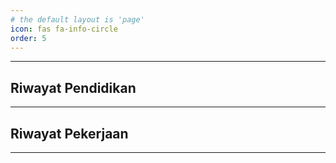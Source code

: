 ```yaml
---
# the default layout is 'page'
icon: fas fa-info-circle
order: 5
---
```

<hr>
 
## Riwayat Pendidikan
<hr>

## Riwayat Pekerjaan
<hr>